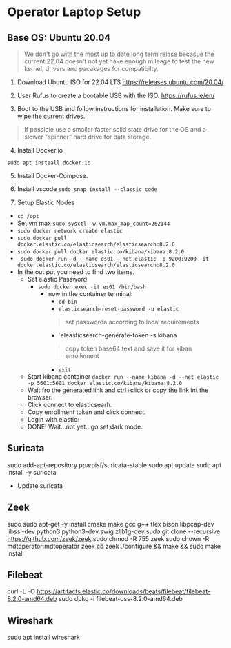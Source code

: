 # Operator Laptop Setup

## Base OS: Ubuntu 20.04

> We don't go with the most up to date long term relase becasue the current 22.04 doesn't not yet have enough mileage to test the new kernel, drivers and pacakages for compatibilty.

1. Download Ubuntu ISO for 22.04 LTS
https://releases.ubuntu.com/20.04/

2. User Rufus to create a bootable USB with the ISO.
https://rufus.ie/en/

3. Boot to the USB and follow instructions for installation. Make sure to wipe the current drives.
> If possible use a smaller faster solid state drive for the OS and a slower "spinner" hard drive for data storage.

4. Install Docker.io
```
sudo apt insteall docker.io
```
5. Install Docker-Compose.

6. Install vscode
`sudo snap install --classic code`



7. Setup Elastic Nodes
  - `cd /opt`
  -   Set vm max `sudo sysctl -w vm.max_map_count=262144`
  - `sudo docker network create elastic`
  - `sudo docker pull docker.elastic.co/elasticsearch/elasticsearch:8.2.0`
  - `sudo docker pull docker.elastic.co/kibana/kibana:8.2.0`
  - ` sudo docker run -d --name es01 --net elastic -p 9200:9200 -it docker.elastic.co/elasticsearch/elasticsearch:8.2.0`
  - In the out put you need to find two items.
    - Set elastic Password
      - `sudo docker exec -it es01 /bin/bash`
         - now in the container terminal:
           - `cd bin`
           - `elasticsearch-reset-password -u elastic`
            > set passworda according to local requirements
            - `eleasticsearch-generate-token -s kibana
            > copy token base64 text and save it for kiban enrollement
            - `exit`
    - Start kibana container
    `docker run --name kibana -d --net elastic -p 5601:5601 docker.elastic.co/kibana/kibana:8.2.0`
    - Wait fro the generated link and ctrl+click or copy the link int the browser.
    - Click connect to elasticsearh.
    - Copy enrollment token and click connect.
    - Login with elastic:<pw>
    - DONE! Wait...not yet...go set dark mode.

## Suricata
sudo add-apt-repository ppa:oisf/suricata-stable
sudo apt update
sudo apt install -y suricata
- Update suricata
  

## Zeek
sudo sudo apt-get -y install cmake make gcc g++ flex bison libpcap-dev libssl-dev python3 python3-dev swig zlib1g-dev
sudo git clone --recursive https://github.com/zeek/zeek
sudo chmod -R 755 zeek
sudo chown -R mdtoperator:mdtoperator zeek
cd zeek
./configure && make && sudo make install

 ## Filebeat
curl -L -O https://artifacts.elastic.co/downloads/beats/filebeat/filebeat-8.2.0-amd64.deb
sudo dpkg -i filebeat-oss-8.2.0-amd64.deb
  
  
 ## Wireshark
sudo apt install wireshark

